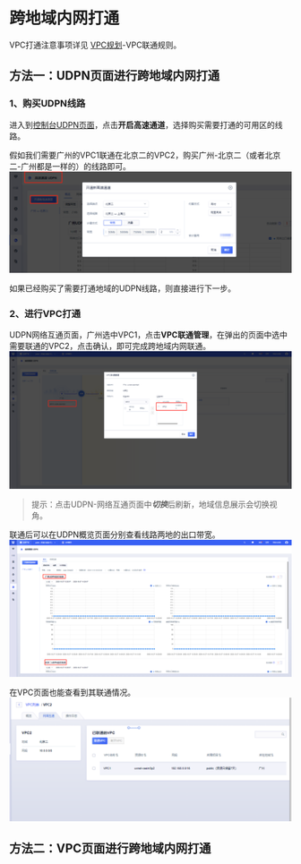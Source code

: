 #  跨地域内网打通

VPC打通注意事项详见 [VPC规划](https://docs.ucloud.cn/vpc/configurationguide/vpcguide)-VPC联通规则。

## 方法一：UDPN页面进行跨地域内网打通
### 1、购买UDPN线路

进入到[控制台UDPN页面](https://console.ucloud.cn/udpn/udpn)，点击**开启高速通道**，选择购买需要打通的可用区的线路。

假如我们需要广州的VPC1联通在北京二的VPC2，购买广州-北京二（或者北京二-广州都是一样的）的线路即可。
![](/images/create_udpn.png)

如果已经购买了需要打通地域的UDPN线路，则直接进行下一步。

### 2、进行VPC打通
UDPN网络互通页面，广州选中VPC1，点击**VPC联通管理**，在弹出的页面中选中需要联通的VPC2，点击确认，即可完成跨地域内网联通。
![](/images/create_connection.png)


> 提示：点击UDPN-网络互通页面中***切换***后刷新，地域信息展示会切换视角。



联通后可以在UDPN概览页面分别查看线路两地的出口带宽。
![](/images/udpn_watch.png)

在VPC页面也能查看到其联通情况。
![](/images/udpn_watch2.png)

## 方法二：VPC页面进行跨地域内网打通
